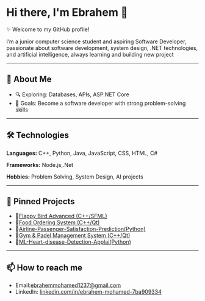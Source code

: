 # Hi there, I'm Ebrahem 👋

✨ Welcome to my GitHub profile!

I’m a junior computer science student and aspiring Software Developer, passionate about software development, system design, .NET technologies, and artificial intelligence, always learning and building new project

---

## 🚀 About Me
- 🔍 Exploring: Databases, APIs, ASP.NET Core 
- 🎯 Goals: Become a software developer with strong problem-solving skills  

---

## 🛠️ Technologies
**Languages:** C++, Python, Java, JavaScript, CSS, HTML, C# 

**Frameworks:** Node.js,.Net 

**Hobbies:** Problem Solving, System Design, AI projects  

---

## 📌 Pinned Projects
- 🔹[Flappy Bird Advanced (C++/SFML)](https://github.com/EbrahemMohamedd/Flappy-Bird)
- 🔹[Food Ordering System (C++/Qt)](link_here)
- 🔹[Airline-Passenger-Satisfaction-Prediction(Python)](https://github.com/EbrahemMohamedd/Airline-Passenger-Satisfaction-Prediction)
- 🔹[Gym & Padel Management System (C++/Qt)](link_here)
- 🔹[ML-Heart-disease-Detection-Applai(Python)](https://github.com/EbrahemMohamedd/ML-Heart-disease-Detection-Applai)
---

## 📫 How to reach me
- Email:ebrahemmohamed1237@gmail.com 
- LinkedIn: [linkedin.com/in/ebrahem-mohamed-7ba909334](https://www.linkedin.com/in/ebrahem-mohamed-7ba909334/) 
